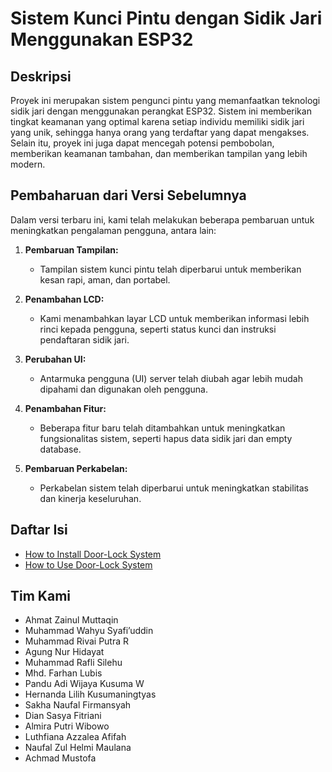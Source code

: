 # Sistem Kunci Pintu dengan Sidik Jari Menggunakan ESP32

## Deskripsi
Proyek ini merupakan sistem pengunci pintu yang memanfaatkan teknologi sidik jari dengan menggunakan perangkat ESP32. Sistem ini memberikan tingkat keamanan yang optimal karena setiap individu memiliki sidik jari yang unik, sehingga hanya orang yang terdaftar yang dapat mengakses. Selain itu, proyek ini juga dapat mencegah potensi pembobolan, memberikan keamanan tambahan, dan memberikan tampilan yang lebih modern.

## Pembaharuan dari Versi Sebelumnya
Dalam versi terbaru ini, kami telah melakukan beberapa pembaruan untuk meningkatkan pengalaman pengguna, antara lain:

1. **Pembaruan Tampilan:**
   - Tampilan sistem kunci pintu telah diperbarui untuk memberikan kesan rapi, aman, dan portabel.

2. **Penambahan LCD:**
   - Kami menambahkan layar LCD untuk memberikan informasi lebih rinci kepada pengguna, seperti status kunci dan instruksi pendaftaran sidik jari.

3. **Perubahan UI:**
   - Antarmuka pengguna (UI) server telah diubah agar lebih mudah dipahami dan digunakan oleh pengguna.

4. **Penambahan Fitur:**
   - Beberapa fitur baru telah ditambahkan untuk meningkatkan fungsionalitas sistem, seperti hapus data sidik jari dan empty database.

5. **Pembaruan Perkabelan:**
   - Perkabelan sistem telah diperbarui untuk meningkatkan stabilitas dan kinerja keseluruhan.

## Daftar Isi
- [How to Install Door-Lock System](https://github.com/FOSTI-UMS/esp32-doorlock/blob/main/Manual%20User%20Door-lock%20System/How%20to%20install.md)
- [How to Use Door-Lock System](https://github.com/FOSTI-UMS/esp32-doorlock/blob/main/Manual%20User%20Door-lock%20System/How%20to%20use.md)

## Tim Kami
* Ahmat Zainul Muttaqin
* Muhammad Wahyu Syafi’uddin
* Muhammad Rivai Putra R
* Agung Nur Hidayat
* Muhammad Rafli Silehu
* Mhd. Farhan Lubis
* Pandu Adi Wijaya Kusuma W
* Hernanda Lilih Kusumaningtyas
* Sakha Naufal Firmansyah
* Dian Sasya Fitriani
* Almira Putri Wibowo
* Luthfiana Azzalea Afifah
* Naufal Zul Helmi Maulana
* Achmad Mustofa
